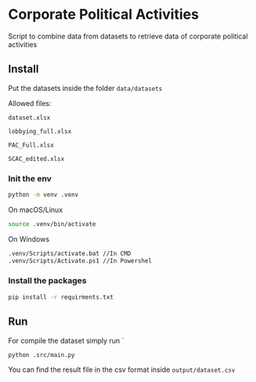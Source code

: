 # Corporate Political Activities

Script to combine data from datasets to retrieve data of corporate political activities

## Install

Put the datasets inside the folder `data/datasets`

Allowed files:

`dataset.xlsx`

`lobbying_full.xlsx`

`PAC_Full.xlsx`

`SCAC_edited.xlsx`


### Init the env

```bash
python -m venv .venv
```
On macOS/Linux
```bash
source .venv/bin/activate
```

On Windows
```bash
.venv/Scripts/activate.bat //In CMD
.venv/Scripts/Activate.ps1 //In Powershel
```

### Install the packages

```bash
pip install -r requirments.txt
```

## Run

For compile the dataset simply run
`
```bash
python .src/main.py
```

You can find the result file in the csv format inside `output/dataset.csv`
